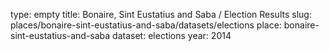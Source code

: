 type: empty
title: Bonaire, Sint Eustatius and Saba / Election Results
slug: places/bonaire-sint-eustatius-and-saba/datasets/elections
place: bonaire-sint-eustatius-and-saba
dataset: elections
year: 2014
